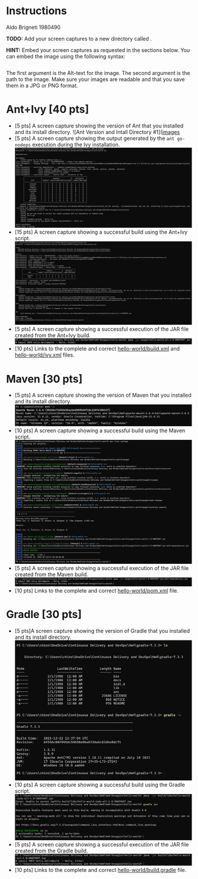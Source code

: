 # Instructions
Aldo Brigneti 1980490

**TODO:** Add your screen captures to a new directory called .

**HINT:** Embed your screen captures as requested in the sections below. You can embed the image using the following syntax:

```

```

The first argument is the Alt-text for the image. The second argument is the path to the image. Make sure your images are readable and that you save them in a JPG or PNG format.

# Ant+Ivy [40 pts]
- [5 pts] A screen capture showing the version of Ant that you installed and its install directory.
![Ant Version and Intall Directory #1]([images](https://github.com/depaulcdm/hw4-Unsagiro/blob/master/%5Bimages%5D(images)/Ant%20Version%20and%20Install%20Directory%20%231.JPG)
- [5 pts] A screen capture showing the output generated by the `ant go-nodeps` execution during the Ivy installation.
![Ivy go-nodeps terminal output #2](https://github.com/depaulcdm/hw4-Unsagiro/blob/master/%5Bimages%5D(images)/Ivy%20go-nodeps%20terminal%20output%20%232.JPG)
- [15 pts] A screen capture showing a successful build using the Ant+Ivy script.
![Ant-Ivy Build #3](https://github.com/depaulcdm/hw4-Unsagiro/blob/master/%5Bimages%5D(images)/Ant-Ivy%20Build%20%233.JPG)
- [5 pts] A screen capture showing a successful execution of the JAR file created from the Ant+Ivy build.
![Ant-Ivy Jar Run #4](https://github.com/depaulcdm/hw4-Unsagiro/blob/master/%5Bimages%5D(images)/Ant-Ivy%20Jar%20Run%20%234.JPG)
- [10 pts] Links to the complete and correct [hello-world/build.xml](hello-world/build.xml) and [hello-world/ivy.xml](hello-world/ivy.xml) files.

# Maven [30 pts]
- [5 pts] A screen capture showing the version of Maven that you installed and its install directory.
![Maven Home and Version #5](https://github.com/depaulcdm/hw4-Unsagiro/blob/master/%5Bimages%5D(images)/Maven%20Home%20and%20Version%20%235.JPG)
- [10 pts] A screen capture showing a successful build using the Maven script.
![Maven Build #6](https://github.com/depaulcdm/hw4-Unsagiro/blob/master/%5Bimages%5D(images)/Maven%20Build%20%236.JPG)
- [5 pts] A screen capture showing a successful execution of the JAR file created from the Maven build.
![Maven Jar Run #7](https://github.com/depaulcdm/hw4-Unsagiro/blob/master/%5Bimages%5D(images)/Maven%20Jar%20Run%20%237.JPG)
- [10 pts] Links to the complete and correct [hello-world/pom.xml](hello-world/pom.xml) file.

# Gradle [30 pts]
- [5 pts]A screen capture showing the version of Gradle that you installed and its install directory.
![Gradle Dir and Ver  #8](https://github.com/depaulcdm/hw4-Unsagiro/blob/master/%5Bimages%5D(images)/Gradle%20Dir%20and%20Ver%20%20%238.JPG)
- [10 pts] A screen capture showing a successful build using the Gradle script.
![Gradle Build #9](https://github.com/depaulcdm/hw4-Unsagiro/blob/master/%5Bimages%5D(images)/Gradle%20Build%20%239.JPG)
- [5 pts] A screen capture showing a successful execution of the JAR file created from the Gradle build.
![Gradle Jar Run #10](https://github.com/depaulcdm/hw4-Unsagiro/blob/master/%5Bimages%5D(images)/Gradle%20Jar%20Run%20%2310.JPG)
- [10 pts] Links to the complete and correct [hello-world/build.gradle](hello-world/build.gradle) file.

